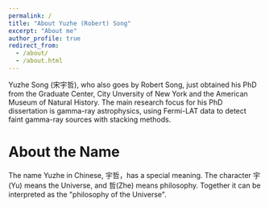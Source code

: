 ```yaml
---
permalink: /
title: "About Yuzhe (Robert) Song"
excerpt: "About me"
author_profile: true
redirect_from: 
  - /about/
  - /about.html
---
```


Yuzhe Song (宋宇哲), who also goes by Robert Song, just obtained his PhD from the Graduate Center, City Unversity of New York and the American Museum of Natural History. The main research focus for his PhD dissertation is gamma-ray astrophysics, using Fermi-LAT data to detect faint gamma-ray sources with stacking methods. 

About the Name
======
The name Yuzhe in Chinese, 宇哲，has a special meaning. The character 宇(Yu) means the Universe, and 哲(Zhe) means philosophy. Together it can be interpreted as the "philosophy of the Universe". 
